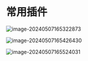 # 常用插件

![image-20240507165322873](/Users/wendongchao/code/idea/study-code/工具/IDEA.assets/image-20240507165322873-5072018.png)

![image-20240507165426430](/Users/wendongchao/code/idea/study-code/工具/IDEA.assets/image-20240507165426430-5072070.png)

![image-20240507165524031](/Users/wendongchao/code/idea/study-code/工具/IDEA.assets/image-20240507165524031.png)

